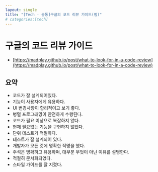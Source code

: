 ```yaml
---
layout: single
title: "[Tech - 공통]구글의 코드 리뷰 가이드(펌)"
# categories:[tech]
---
```


# 구글의 코드 리뷰 가이드

- [https://madplay.github.io/post/what-to-look-for-in-a-code-review](https://madplay.github.io/post/what-to-look-for-in-a-code-review)

## 요약

- 코드가 잘 설계되어있다.
- 기능이 사용자에게 유용하다.
- UI 변경사항이 합리적이고 보기 좋다.
- 병렬 프로그래밍이 안전하게 수행된다.
- 코드가 필요 이상으로 복잡하지 않다.
- 현재 필요없는 기능을 구현하지 않았다.
- 단위 테스트가 적절하다.
- 테스트가 잘 설계되어 있다.
- 개발자가 모든 것에 명확한 작명을 했다.
- 주석은 명확하고 유용하며, 대부분 무엇이 아닌 이유를 설명한다.
- 적절히 문서화되었다.
- 스타일 가이드를 잘 지켰다.
